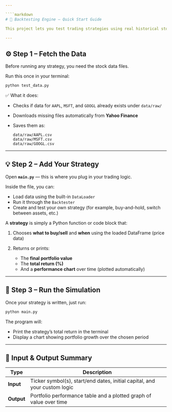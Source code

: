 ```yaml
---

````markdown
# 🧠 Backtesting Engine — Quick Start Guide

This project lets you test trading strategies using real historical stock data.

---
```


## ⚙️ Step 1 – Fetch the Data

Before running any strategy, you need the stock data files.

Run this once in your terminal:

```bash
python test_data.py
````

✅ What it does:

* Checks if data for `AAPL`, `MSFT`, and `GOOGL` already exists under `data/raw/`
* Downloads missing files automatically from **Yahoo Finance**
* Saves them as:

  ```
  data/raw/AAPL.csv
  data/raw/MSFT.csv
  data/raw/GOOGL.csv
  ```

---

## 💡 Step 2 – Add Your Strategy

Open **`main.py`** — this is where you plug in your trading logic.

Inside the file, you can:

* Load data using the built-in `DataLoader`
* Run it through the `Backtester`
* Create and test your own strategy (for example, buy-and-hold, switch between assets, etc.)

A **strategy** is simply a Python function or code block that:

1. Chooses **what to buy/sell** and **when** using the loaded DataFrame (price data)
2. Returns or prints:

   * The **final portfolio value**
   * The **total return (%)**
   * And a **performance chart** over time (plotted automatically)

---

## 🧾 Step 3 – Run the Simulation

Once your strategy is written, just run:

```bash
python main.py
```

The program will:

* Print the strategy’s total return in the terminal
* Display a chart showing portfolio growth over the chosen period

---

## 🧩 Input & Output Summary

| Type       | Description                                                               |
| ---------- | ------------------------------------------------------------------------- |
| **Input**  | Ticker symbol(s), start/end dates, initial capital, and your custom logic |
| **Output** | Portfolio performance table and a plotted graph of value over time        |

```
```
